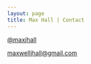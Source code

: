 ```yaml
---
layout: page
title: Max Hall | Contact
---
```

[@maxjhall](https://twitter.com/maxjhall)

[maxwelljhall@gmail.com](mailto:maxwelljhall@gmail.com)
